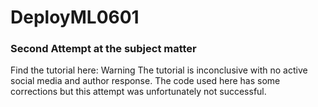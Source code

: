 # DeployML0601

### Second Attempt at the subject matter

Find the tutorial here: 
Warning 
The tutorial is inconclusive with no active social media and author response.
The code used here has some corrections but this attempt was unfortunately not successful.
